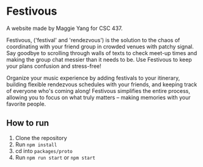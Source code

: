 # Festivous
A website made by Maggie Yang for CSC 437.

Festivous, ('festival' and 'rendezvous') is the solution to the chaos of coordinating with your friend group in crowded venues with patchy signal. Say goodbye to scrolling through walls of texts to check meet-up times and making the group chat messier than it needs to be. Use Festivous to keep your plans confusion and stress-free!

Organize your music experience by adding festivals to your itinerary, building flexible rendezvous schedules with your friends, and keeping track of everyone who's coming along! Festivous simplifies the entire process, allowing you to focus on what truly matters – making memories with your favorite people.

## How to run
1. Clone the repository
2. Run `npm install`
3. cd into `packages/proto`
4. Run `npm run start` or `npm start`
